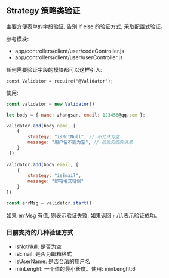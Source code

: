 ## Strategy 策略类验证

主要方便表单的字段验证, 告别 if else 的验证方式, 采取配置式验证。

参考模块: 
- app/controllers/client/user/codeController.js
- app/controllers/client/user/userController.js

任何需要验证字段的模块都可以这样引入: 
```text
const Validator = require("@Validator");
```

使用: 
```javascript
const validator = new Validator()

let body = { name: zhangsan, email: 123456@qq.com };

validator.add(body.name, [ 
	{
		strategy: "isNotNull", // 不允许为空
		message: "用户名不能为空", // 校验失败的消息
	}
 ])
 
validator.add(body.email, [
	{
		strategy: "isEmail",
		message: "邮箱格式错误"
	}
]) 

const errMsg = validator.start()
```

如果 errMsg 有值, 则表示验证失败, 如果返回 `null`表示验证成功。


### 目前支持的几种验证方式
 - isNotNull: 是否为空
 - isEmail: 是否为邮箱格式
 - isUserName: 是否合法的用户名
 - minLenght: 一个值的最小长度。使用:  minLenght:6 
